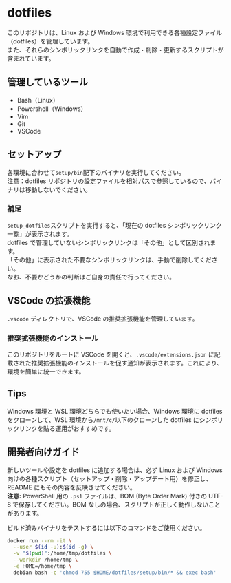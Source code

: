 # dotfiles

このリポジトリは、Linux および Windows 環境で利用できる各種設定ファイル（dotfiles）を管理しています。  
また、それらのシンボリックリンクを自動で作成・削除・更新するスクリプトが含まれています。

## 管理しているツール

- Bash（Linux）
- Powershell（Windows）
- Vim
- Git
- VSCode

## セットアップ

各環境に合わせて`setup/bin`配下のバイナリを実行してください。  
注意：dotfiles リポジトリの設定ファイルを相対パスで参照しているので、バイナリは移動しないでください。

### 補足

`setup_dotfiles`スクリプトを実行すると、「現在の dotfiles シンボリックリンク一覧」が表示されます。  
dotfiles で管理していないシンボリックリンクは「その他」として区別されます。  
「その他」に表示された不要なシンボリックリンクは、手動で削除してください。  
なお、不要かどうかの判断はご自身の責任で行ってください。

## VSCode の拡張機能

`.vscode` ディレクトリで、VSCode の推奨拡張機能を管理しています。

### 推奨拡張機能のインストール

このリポジトリをルートに VSCode を開くと、`.vscode/extensions.json` に記載された推奨拡張機能のインストールを促す通知が表示されます。これにより、環境を簡単に統一できます。

## Tips

Windows 環境と WSL 環境どちらでも使いたい場合、Windows 環境に dotfiles をクローンして、WSL 環境から`/mnt/c/`以下のクローンした dotfiles にシンボリックリンクを貼る運用がおすすめです。

## 開発者向けガイド

新しいツールや設定を dotfiles に追加する場合は、必ず Linux および Windows 向けの各種スクリプト（セットアップ・削除・アップデート用）を修正し、README にもその内容を反映させてください。  
**注意:** PowerShell 用の `.ps1` ファイルは、BOM (Byte Order Mark) 付きの UTF-8 で保存してください。BOM なしの場合、スクリプトが正しく動作しないことがあります。

ビルド済みバイナリをテストするには以下のコマンドをご使用ください。

```bash
docker run --rm -it \
  --user $(id -u):$(id -g) \
  -v "$(pwd)":/home/tmp/dotfiles \
  --workdir /home/tmp \
  -e HOME=/home/tmp \
  debian bash -c 'chmod 755 $HOME/dotfiles/setup/bin/* && exec bash'
```
